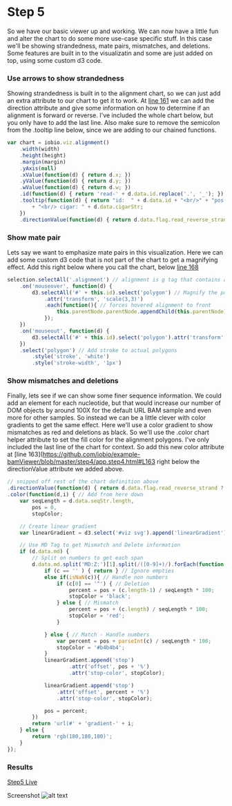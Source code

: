 # Step 5
So we have our basic viewer up and working. We can now have a little fun and alter the chart to do some more use-case specific stuff. In this case we'll be showing strandedness, mate pairs, mismatches, and deletions. Some features are built in to the visualizatin and some are just added on top, using some custom d3 code.

### Use arrows to show strandedness
Showing strandedness is built in to the alignment chart, so we can just add an extra attribute to our chart to get it to work. At [line 161](https://github.com/iobio/example-bamViewer/blob/master/step4/app.step4.html#L161) we can add the direction attribute and give some information on how to determine if an alignment is forward or reverse. I've included the whole chart below, but you only have to add the last line. Also make sure to remove the semicolon from the .tooltip line below, since we are adding to our chained functions.
```JavaScript
var chart = iobio.viz.alignment()
	.width(width)
	.height(height)
	.margin(margin)
	.yAxis(null)
	.xValue(function(d) { return d.x; })
	.yValue(function(d) { return d.y; })
	.wValue(function(d) { return d.w; })
	.id(function(d) { return 'read-' + d.data.id.replace('.', '_'); })
	.tooltip(function(d) { return "id:  " + d.data.id + "<br/>" + "pos: " + d.data.start + ' - ' + (d.data.end) + "<br/>"  + "seq: " +       d.data.seqStr
		+ "<br/> cigar: " + d.data.cigarStr;
	})
	.directionValue(function(d) { return d.data.flag.read_reverse_strand ? 'reverse' : 'forward' ; }) // ADD THIS HERE
```

### Show mate pair
Lets say we want to emphasize mate pairs in this visualization. Here we can add some custom d3 code that is not part of the chart to get a magnifying effect. Add this right below where you call the chart, below [line 168](https://github.com/iobio/example-bamViewer/blob/master/step4/app.step4.html#L168)
```JavaScript
selection.selectAll('.alignment') // alignment is g tag that contains a polygon tag
	.on('mouseover', function(d) {
        d3.selectAll('#' + this.id).select('polygon') // Magnify the polygon
        	.attr('transform', 'scale(3,3)')
        	.each(function(){ // forces hovered alignment to front
				this.parentNode.parentNode.appendChild(this.parentNode);
		    });
    })
    .on('mouseout', function(d) {
        d3.selectAll('#' + this.id).select('polygon').attr('transform', 'scale(1,1)');
    })
    .select('polygon') // Add stroke to actual polygons
	    .style('stroke', 'white')
	    .style('stroke-width', '1px')
```

### Show mismatches and deletions
Finally, lets see if we can show some finer sequence information. We could add an element for each nucleotide, but that would increase our number of DOM objects by around 100X for the default URL BAM sample and even more for other samples. So instead we can be a little clever with color gradients to get the same effect. Here we'll use a color gradient to show mismatches as red and deletions as black. So we'll use the .color chart helper attribute to set the fill color for the alignment polygons. I've only included the last line of the chart for context. So add this new color attribute at [line 163](https://github.com/iobio/example-bamViewer/blob/master/step4/app.step4.html#L163  right below the directionValue attribute we added above.
```JavaScript
// snipped off rest of the chart definition above
.directionValue(function(d) { return d.data.flag.read_reverse_strand ? 'reverse' : 'forward' ; }) // previously added
.color(function(d,i) { // Add from here down
	var seqLength = d.data.seqStr.length,
		pos = 0,
		stopColor;

	// Create linear gradient
	var linearGradient = d3.select('#viz svg').append('linearGradient').attr('id', 'gradient-' + i);

    // Use MD Tag to get Mismatch and Delete information
	if (d.data.md) {
	    // Split on numbers to get each span
		d.data.md.split('MD:Z:')[1].split(/([0-9]+)/).forEach(function(c) {
			if (c == '' ) { return } // Ignore empties
			else if(isNaN(c)){ // Handle non numbers
				if (c[0] == '^') { // Deletion
					percent = pos + (c.length-1) / seqLength * 100;
					stopColor = 'black';
				} else { // Mismatch
					percent = pos + (c.length) / seqLength * 100;
					stopColor = 'red';
				}

			} else { // Match - Handle numbers
				var percent = pos + parseInt(c) / seqLength * 100;
				stopColor = '#b4b4b4';
			}
			linearGradient.append('stop')
					.attr('offset', pos + '%')
					.attr('stop-color', stopColor);

			linearGradient.append('stop')
				.attr('offset', percent + '%')
				.attr('stop-color', stopColor);

			pos = percent;
		})
		return 'url(#' + 'gradient-' + i;
	} else {
		return 'rgb(180,180,180)';
	}
});
```

### Results
[Step5 Live](http://iobio.github.io/example-bamViewer/step5/app.step5.html)

Screenshot
![alt text](https://raw.githubusercontent.com/iobio/example-bamViewer/master/assets/img/step5.png)
